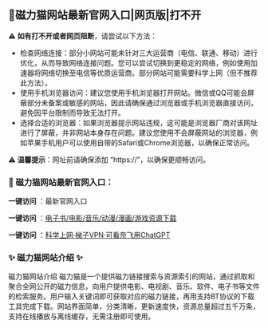 <h2>
  <strong>💙磁力猫网站最新官网入口|网页版|打不开</strong>
</h2>
<p>⚠ <strong>如有打不开或者网页阻断</strong>，请尝试以下方法：</p>
<ul>
  <li>检查网络连接：部分小网站可能未针对三大运营商（电信、联通、移动）进行优化，从而导致网络连接问题。您可以尝试切换到更稳定的网络，例如使用加速器将网络切换至电信等优质运营商。部分网站可能需要科学上网（但不推荐此方法）。</li>
  <li>使用手机浏览器访问：建议您使用手机浏览器打开网站。微信或QQ可能会屏蔽部分未备案或敏感的网站，因此请确保通过浏览器或手机浏览器直接访问，避免因平台限制而导致无法打开。</li>
  <li>选择合适的浏览器：如果浏览器提示网站违规，这可能是浏览器厂商对该网址进行了屏蔽，并非网站本身存在问题。建议您使用不会屏蔽网站的浏览器，例如苹果手机用户可以使用自带的Safari或Chrome浏览器，以确保正常访问。</li>
</ul>
<p>⚠ <strong>温馨提示</strong>：网址前请确保添加 “https://”，以确保更顺畅访问。</p>

<h3>
  <strong>📌 磁力猫网站最新官网入口：</strong>
</h3>

<p> <strong>一键访问</strong> ：<ahref="https://cilimao.litxdh.com"target="_blank">最新官网入口</a></p>
<p><strong>一键访问</strong> ：<a href="https://wangpanziyuan.pages.dev/" target="_blank">电子书/电影/音乐/动漫/漫画/游戏资源下载</a></p>
<p><strong>一键访问</strong> ：<a href="http://ip.harmonylink.net/share/e82025" target="_blank">科学上网·梯子VPN·可看奈飞用ChatGPT</a></p>
<h3>


  <strong>✨ 磁力猫网站介绍 ✨</strong>
</h3>
<p>
磁力猫网站介绍
磁力猫是一个提供磁力链接搜索与资源索引的网站，通过抓取和聚合全网公开的磁力信息，向用户提供电影、电视剧、音乐、软件、电子书等文件的检索服务。用户输入关键词即可获取对应的磁力链接，再用支持BT协议的下载工具完成下载。网站界面简单，分类清晰，更新速度快，资源总量超过五千万条，支持在线播放与离线缓存，无需注册即可使用。</p>
